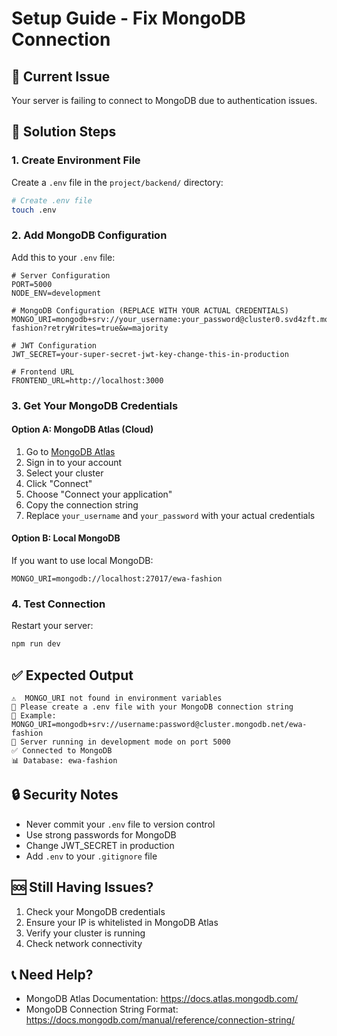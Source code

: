 # Setup Guide - Fix MongoDB Connection

## 🔧 Current Issue
Your server is failing to connect to MongoDB due to authentication issues.

## 📝 Solution Steps

### 1. Create Environment File
Create a `.env` file in the `project/backend/` directory:

```bash
# Create .env file
touch .env
```

### 2. Add MongoDB Configuration
Add this to your `.env` file:

```env
# Server Configuration
PORT=5000
NODE_ENV=development

# MongoDB Configuration (REPLACE WITH YOUR ACTUAL CREDENTIALS)
MONGO_URI=mongodb+srv://your_username:your_password@cluster0.svd4zft.mongodb.net/ewa-fashion?retryWrites=true&w=majority

# JWT Configuration
JWT_SECRET=your-super-secret-jwt-key-change-this-in-production

# Frontend URL
FRONTEND_URL=http://localhost:3000
```

### 3. Get Your MongoDB Credentials

#### Option A: MongoDB Atlas (Cloud)
1. Go to [MongoDB Atlas](https://cloud.mongodb.com)
2. Sign in to your account
3. Select your cluster
4. Click "Connect"
5. Choose "Connect your application"
6. Copy the connection string
7. Replace `your_username` and `your_password` with your actual credentials

#### Option B: Local MongoDB
If you want to use local MongoDB:
```env
MONGO_URI=mongodb://localhost:27017/ewa-fashion
```

### 4. Test Connection
Restart your server:
```bash
npm run dev
```

## ✅ Expected Output
```
⚠️  MONGO_URI not found in environment variables
📝 Please create a .env file with your MongoDB connection string
📝 Example: MONGO_URI=mongodb+srv://username:password@cluster.mongodb.net/ewa-fashion
🚀 Server running in development mode on port 5000
✅ Connected to MongoDB
📊 Database: ewa-fashion
```

## 🔒 Security Notes
- Never commit your `.env` file to version control
- Use strong passwords for MongoDB
- Change JWT_SECRET in production
- Add `.env` to your `.gitignore` file

## 🆘 Still Having Issues?
1. Check your MongoDB credentials
2. Ensure your IP is whitelisted in MongoDB Atlas
3. Verify your cluster is running
4. Check network connectivity

## 📞 Need Help?
- MongoDB Atlas Documentation: https://docs.atlas.mongodb.com/
- MongoDB Connection String Format: https://docs.mongodb.com/manual/reference/connection-string/ 